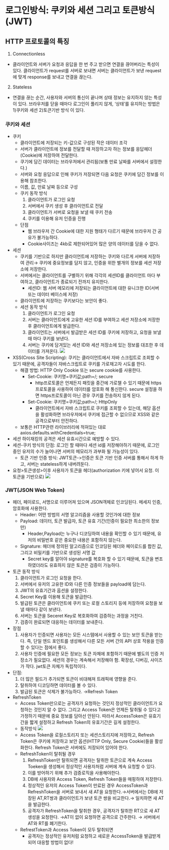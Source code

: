 # 로그인방식: 쿠키와 세션 그리고 토큰방식(JWT)

## HTTP 프로토콜의 특징

1. Connectionless
  - 클라이언트와 서버가 요청과 응답을 한 번 주고 받으면 연결을 끊어버리는 특성이 있다. 클라이언트가 request를 서버로 보내면 서버는 클라이언트가 보낸 request에 맞게 response를 보내고 연결을 끊는다.
2. Stateless
  - 연결을 끊는 순간, 사용자와 서버의 통신이 끝나며 상태 정보는 유지하지 않는 특성이 있다. 브라우저를 닫을 때마다 로그인이 풀리지 않게, ‘상태’를 유지하는 방법은 1)쿠키와 세션 2)토큰기반 방식 이 있다.

### 쿠키와 세션

- 쿠키
  - 클라이언트에 저장되는 키-값으로 구성된 작은 데이터 조각
  - 서버가 클라이언트에 정보를 전달할 때 저장하고자 하는 정보를 응답헤더(Cookie)에 저장하여 전달한다.
  - 쿠기에 담긴 데이터는 브라우저에서 관리됨(보통 만료 날짜를 서버에서 설정한다.)
  - 서버와 요청 응답으로 인해 쿠키가 저장되면 다음 요청은 쿠키에 담긴 정보를 이용해 참조한다.
  - 이름, 값, 만료 날짜 등으로 구성
  - 쿠키 동작 방식
    1. 클라이언트가 로그인 요청
    2. 서버에서 쿠키 생성 후 클라이언트로 전달
    3. 클라이언트가 서버로 요청을 보낼 때 쿠키 전송
    4. 쿠키를 이용해 유저 인증을 진행
  - 단점
    - 웹 브라우저 간 Cookie에 대한 지원 형태가 다르기 때문에 브라우저 간 공유가 불가능하다.
    - Cookie사이즈는 4kb로 제한되어있어 많은 양의 데이터를 담을 수 없다.
- 세션
  - 쿠키를 기반으로 하지만 클라이언트에 저장하는 쿠키와 다르게 서버에 저장하여 관리→ 쿠키에 중요정보를 담지 않고, 인증을 위한 별개의 정보를 세션 저장소에 저장한다.
  - 서버에서는 클라이언트를 구별하기 위해 각각의 세션ID를 클라이언트 마다 부여하고, 클라이언트가 종료되기 전까지 유지한다.
    - 세션ID: 웹 서버 메모리에 저장되는 클라이언트에 대한 유니크한 ID(서버 또는 데이터 베이스에 저장)
  - 클라이언트에 저장하는 쿠키보다는 보안이 좋다.
  - 세션 동작 방식
    1. 클라이언트가 로그인 요청
    2. 서버는 클라이언트에게 고유한 세션 ID를 부여하고 세션 저장소에 저장한 후 클라이언트에게 발급한다.
    3. 클라이언트는 서버에서 발급받은 세션 ID를 쿠키에 저장하고, 요청을 보낼때 마다 쿠키를 보낸다.
    4. 서버는 쿠키에 담겨있는 세션 ID와 세션 저장소에 있는 정보를 대조한 후 데이터를 가져온다.
       <img src="https://user-images.githubusercontent.com/80434024/209550544-37083e09-b4c4-49b2-bbe2-1b28874be37d.png"/>
- XSS(Cross Site Scripting): 쿠키는 클라이언트에서 자바 스크립트로 조회할 수 있기 때문에, 공격자들이 자바스크립트로 쿠키를 가로채고자 시도를 한다.
  - 해결 방법: HTTP Only Cookie 또는 secure cookie를 사용한다.
    - Set-Cookie: 쿠키명=쿠키값;path=/; secure
      - http프로토콜은 언제든지 패킷을 중간에 가로챌 수 있기 때문에 https 프로토콜을 사용하여 데이터를 암호화 해 통신한다. secure 설정을 하면 https프로토콜이 아닌 경우 쿠키를 전송하지 않게 된다.
    - Set-Cookie: 쿠키명=쿠키값;path=/; HttpOnly
      - 클라이언트에서 자바 스크립트로 쿠키를 조회할 수 있는데, 해당 옵션을 활성화하면 브라우저에서 쿠키에 접근할 수 없으므로 XSS와 같은 공격으로부터 안전하다.
  - 보통은 HTTP관련 라이브러리에 적혀있는 대로 axios.defaults.withCredentials=true;
- 세션 하이재킹의 공격은 세션 유효시간으로 예방할 수 있다.
- 세션-쿠키 방식의 단점: 로그인 할 때마다 세션 id를 저장해야하기 때문에, 로그인 중인 유저의 수가 늘어나면 서버의 메모리가 과부화 될 가능성이 있다.
  - 토큰 기반 인증 방식: JWT토큰->인증은 토큰 기반 인증 서버를 통해서 하게 하고, 서버는 stateless하게 내버려둔다.
- 요청>토큰생성>이후 사용자가 토큰을 헤더(authorization 키에 넣어서 요청. 이 토큰을 기반으로)
  <img src="https://user-images.githubusercontent.com/80434024/209550679-fa0b227e-424a-4cfe-a0f1-705ad4ba4f1b.png"/>

### JWT(JSON Web Token)

- 헤더, 페이로드, 서명으로 이루어져 있으며 JSON객체로 인코딩된다. 메세지 인증, 암호화에 사용한다.
  - Header: 어떤 방법의 서명 알고리즘을 사용할 것인가에 대한 정보
  - Payload: 데이터, 토큰 발급자, 토큰 유효 기간(인증이 필요한 최소한의 정보만)
    - Header,Payload는 누구나 디코딩하여 내용을 확인할 수 있기 때문에, 유저의 비밀번호 같은 중요한 내용은 포함하지 않는다.
  - Signature: 헤더에 정의된 알고리즘으로 인코딩된 헤더와 페이로드를 합친 값, 그리고 비밀키를 기반으로 생성된 서명 값
    - Secret key를 알아야 signature를 복호화 할 수 있기 때문에, 토큰을 변조하였더라도 유효하지 않은 토큰은 검증이 가능하다.
- 토큰 동작 방식
  1. 클라이언트가 로그인 요청을 한다.
  2. 서버에서 유저의 고유한 ID와 다른 인증 정보들을 payload에 담는다.
  3. JWT의 유효기간과 옵션을 설정한다.
  4. Secret Key를 이용해 토큰을 발급한다.
  5. 발급된 토큰은 클라이언트에 쿠키 또는 로컬 스토리지 등에 저장하여 요청을 보낼 때마다 같이 보낸다.
  6. 서버는 토큰을 Seceret Key로 복호화하여 검증하는 과정을 거친다.
  7. 검증이 완료되면 대응하는 데이터를 보내준다.
- 장점
  1. 사용자가 인증되면 사용자는 모든 시스템에서 사용할 수 있는 보안 토큰을 받는다. 즉, 단일 엔드 포인트를 생성해서 다른 모든 서버 간의 API 상호 작용을 인증할 수 있다는 점에서 좋다.
  2. 사용자 인증에 필요한 모든 정보는 토큰 자체에 포함하기 때문에 별도의 인증 저장소가 필요없다. 세션의 경우는 계속해서 저장해야 함. 확장성, 디버깅, 사이즈가 작다. jwt토큰 자체가 독립적이다.
- 단점:
  1. 더 많은 필드가 추가되면 토큰이 비대해져 트래픽에 영향을 준다.
  2. 탈취하여 디코딩하면 데이터를 볼 수 있다.
  3. 발급된 토큰은 삭제가 불가능하다. →Refresh Token
- RefreshToken
  - Access Token만으로는 공격자가 요청하는 것인지 정상적인 클라이언트가 요청하는 것인지 알 수 없다. 그리고 Access Token은 언제든 탈취될 수 있다고 가정하기 때문에 중요 정보를 담아선 안된다. 따라서 AccessToken은 유효기간을 짧게 설정하고 Refresh Token의 유효기간은 길게 설정한다.
  - 동작방식
    <img src="https://user-images.githubusercontent.com/80434024/209550714-3496c389-28f9-41b4-8f3b-e62919faed24.png"/>
  - Access Token을 로컬스토리지 또는 세션스토리지에 저장하고, Refresh Token은 쿠키에 저장하고 보안 옵션(HTTP Only, Secure Cookie)들을 활성화한다. Refresh Token은 서버에도 저장되어 있어야 한다.
  - RefreshToken이 탈취될 경우
    1. RefreshToken만 탈취되면 공격자는 탈취한 토큰으로 계속 Access Toeken을 생성해서 정상적인 사용자처럼 서버에 계속 요청할 수 있다.
    2. 이를 방어하기 위해 추가 검증로직을 사용해야한다.
      1. DB에 사용자와 Access Token, Refresh Token들을 매핑하여 저장한다.
      2. 정상적인 유저의 Access Token이 만료된 경우 AccessToken과 RefreshToken을 서버로 보내서 새 AT을 요청한다.→서버에서는 DB에 저장된 AT,RT쌍과 클라이언트가 보낸 토큰 쌍을 비교한다.→ 일치하면 새 AT을 발급한다.
      3. 공격자가 RefreshToken을 탈취한 경우, 공격자가 탈취한 RT으로 새 AT 생성을 요청한다. →AT이 없이 요청하면 공격으로 간주한다. → 서버에서 AT와 RT를 폐기한다.
  - RefrestToken과 Access Token이 모두 탈취되면
    - 공격자는 정상적인 유저처럼 요청하고 새로운 AccessToken을 발급받게되어 대응할 방법이 없다!
